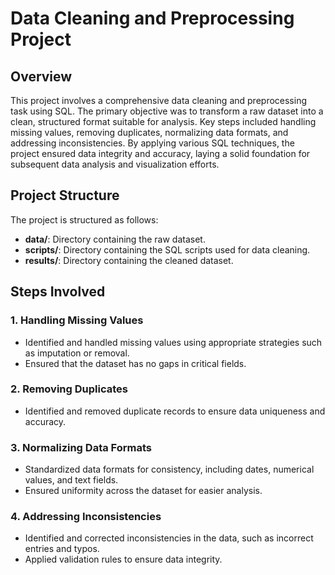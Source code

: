 # Data Cleaning and Preprocessing Project

## Overview

This project involves a comprehensive data cleaning and preprocessing task using SQL. 
The primary objective was to transform a raw dataset into a clean, structured format suitable for analysis. 
Key steps included handling missing values, removing duplicates, normalizing data formats, and addressing inconsistencies. 
By applying various SQL techniques, the project ensured data integrity and accuracy, laying a solid foundation for subsequent data analysis and visualization efforts.

## Project Structure

The project is structured as follows:

- **data/**: Directory containing the raw dataset.
- **scripts/**: Directory containing the SQL scripts used for data cleaning.
- **results/**: Directory containing the cleaned dataset.

## Steps Involved

### 1. Handling Missing Values

- Identified and handled missing values using appropriate strategies such as imputation or removal.
- Ensured that the dataset has no gaps in critical fields.

### 2. Removing Duplicates

- Identified and removed duplicate records to ensure data uniqueness and accuracy.

### 3. Normalizing Data Formats

- Standardized data formats for consistency, including dates, numerical values, and text fields.
- Ensured uniformity across the dataset for easier analysis.

### 4. Addressing Inconsistencies

- Identified and corrected inconsistencies in the data, such as incorrect entries and typos.
- Applied validation rules to ensure data integrity.

